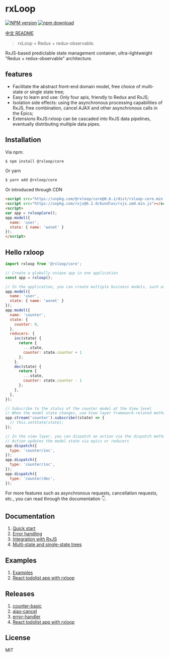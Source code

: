 # rxLoop

[![NPM version][npm-image]][npm-url]
[![npm download][download-image]][download-url]

[npm-image]: https://img.shields.io/npm/v/@rxloop/core.svg?style=flat-square
[npm-url]: https://npmjs.org/package/@rxloop/core
[download-image]: https://img.shields.io/npm/dm/@rxloop/core.svg?style=flat-square
[download-url]: https://npmjs.org/package/@rxloop/core

[中文 README](README-zh_CN.md)
> rxLoop = Redux + redux-observable.

RxJS-based predictable state management container, ultra-lightweight "Redux + redux-observable" architecture.

## features
* Facilitate the abstract front-end domain model, free choice of multi-state or single state tree;
* Easy to learn and use: Only four apis, friendly to Redux and RxJS;
* Isolation side effects: using the asynchronous processing capabilities of RxJS, free combination, cancel AJAX and other asynchronous calls in the Epics;
* Extensions RxJS:rxloop can be cascaded into RxJS data pipelines, eventually distributing multiple data pipes.

## Installation
Via npm:
```bash
$ npm install @rxloop/core
```

Or yarn
```bash
$ yarn add @rxloop/core
```

Or introduced through CDN
```html
<script src="https://unpkg.com/@rxloop/core@0.6.1/dist/rxloop-core.min.js"></script>
<script src="https://unpkg.com/rxjs@6.2.0/bundles/rxjs.umd.min.js"></script>
<script>
var app = rxloopCore();
app.model({
  name: 'user',
  state: { name: 'wxnet' }
});
</script>
```

## Hello rxloop
```javascript
import rxloop from '@rxloop/core';

// Create a globally unique app in one application
const app = rxloop();

// In the application, you can create multiple business models, such as the following user and counter models
app.model({
  name: 'user',
  state: { name: 'wxnet' }
});
app.model({
  name: 'counter',
  state: {
    counter: 0,
  },
  reducers: {
    inc(state) {
      return {
        ...state,
        counter: state.counter + 1
      };
    },
    dec(state) {
      return {
        ...state,
        counter: state.counter - 1
      };
    },
  },
});

// Subscribe to the status of the counter model at the View level
// When the model state changes, use View layer framework-related methods to synchronize View updates, such as React's setState method
app.stream('counter').subscribe((state) => {
  // this.setState(state);
});

// In the view layer, you can dispatch an action via the dispatch method
// Action updates the model state via epics or reducers
app.dispatch({
  type: 'counter/inc',
});
app.dispatch({
  type: 'counter/inc',
});
app.dispatch({
  type: 'counter/dec',
});
```

For more features such as asynchronous requests, cancellation requests, etc., you can read through the documentation 👇.

## Documentation

1. [Quick start](https://talkingdata.github.io/rxloop/#/basics/getting-started)
2. [Error handling](https://talkingdata.github.io/rxloop/#/basics/error-handler)
3. [Integration with RxJS](https://talkingdata.github.io/rxloop/#/advanced/integration-with-rxjs)
4. [Multi-state and single-state trees](https://talkingdata.github.io/rxloop/#/advanced/multi-state-and-single-state)

## Examples

1. [Examples](https://github.com/TalkingData/rxloop/tree/master/examples)
2. [React todolist app with rxloop](https://github.com/TalkingData/rxloop-react-todos)

## Releases

1. [counter-basic](https://github.com/TalkingData/rxloop/tree/master/examples/counter-basic)
2. [ajax-cancel](https://github.com/TalkingData/rxloop/tree/master/examples/ajax-cancel)
3. [error-handler](https://github.com/TalkingData/rxloop/tree/master/examples/error-handler)
4. [React todolist app with rxloop](https://github.com/TalkingData/rxloop-react-todos)

## License
MIT
